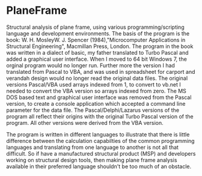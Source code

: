 # PlaneFrame
Structural analysis of plane frame, using various programming/scripting language and development environments. The basis of the program is the book:
W. H. MosleyW. J. Spencer (1984),"Microcomputer Applications in Structural Engineering", Macmillan Press, London. The program in the book was written in a dialect of basic, my father translated to Turbo Pascal and added a graphical user interface. When I moved to 64 bit Windows 7, the orginal program would no longer run. Further more the version I had translated from Pascal to VBA, and was used in spreadsheet for carport and verandah design would no longer read the original data files. The original versions Pascal/VBA used arrays indexed from 1, to convert to vb.net I needed to convert the VBA version so arrays indexed from zero. The MS DOS based text and graphical user interface was removed from the Pascal version, to create a console application which accepted a command line parameter for the data file. The Pascal/Delphi/Lazarus versions of the program all reflect their origins with the original Turbo Pascal version of the program. All other versions were derived from the VBA version.

The program is written in different languages to illustrate that there is little difference between the calculation capabilties of the common programming languages and translating from one language to another is not all that difficult. So if have a manufactured structural product (MSP) and developers working on structural design tools, then making plane frame analysis available in their preferred language shouldn't be too much of an obstacle.

